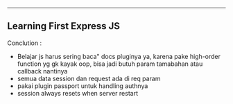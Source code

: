 ----
Learning First Express JS
----

Conclution : 
- Belajar js harus sering baca" docs pluginya ya, karena pake high-order function yg gk kayak oop, bisa jadi butuh param tamabahan atau callback nantinya
- semua data session dan request ada di req param
- pakai plugin passport untuk handling authnya
- session always resets when server restart
